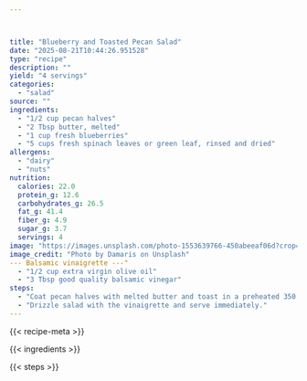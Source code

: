 ```yaml
---



title: "Blueberry and Toasted Pecan Salad"
date: "2025-08-21T10:44:26.951528"
type: "recipe"
description: ""
yield: "4 servings"
categories:
  - "salad"
source: ""
ingredients:
  - "1/2 cup pecan halves"
  - "2 Tbsp butter, melted"
  - "1 cup fresh blueberries"
  - "5 cups fresh spinach leaves or green leaf, rinsed and dried"
allergens:
  - "dairy"
  - "nuts"
nutrition:
  calories: 22.0
  protein_g: 12.6
  carbohydrates_g: 26.5
  fat_g: 41.4
  fiber_g: 4.9
  sugar_g: 3.7
  servings: 4
image: "https://images.unsplash.com/photo-1553639766-450abeeaf06d?crop=entropy&cs=tinysrgb&fit=max&fm=jpg&ixid=M3w3OTQ5MzV8MHwxfHNlYXJjaHwxfHxibHVlYmVycnklMjBhbmQlMjB0b2FzdGVkJTIwcGVjYW4lMjBzYWxhZCUyMGZvb2QlMjBzYWxhZHxlbnwxfDB8fHwxNzU1ODA0NjIwfDA&ixlib=rb-4.1.0&q=80&w=1080"
image_credit: "Photo by Damaris on Unsplash"
--- Balsamic vinaigrette ---"
  - "1/2 cup extra virgin olive oil"
  - "3 Tbsp good quality balsamic vinegar"
steps:
  - "Coat pecan halves with melted butter and toast in a preheated 350 degree oven about 15 minutes, cool. In a large bowl, toss pecan halves, fresh blueberries, and spinach. To make vinaigrette, whisk together olive oil and balsamic vinegar."
  - "Drizzle salad with the vinaigrette and serve immediately."
---
```


{{< recipe-meta >}}

{{< ingredients >}}

{{< steps >}}
